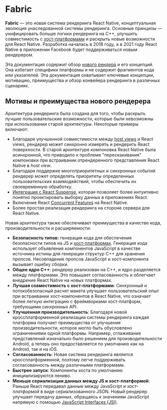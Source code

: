 # Fabric

**Fabric** — это новая система рендеринга React Native, концептуальная эволюция унаследованной системы рендеринга. Основные принципы — унифицировать больше логики рендеринга на C++, улучшить совместимость с [хост-платформами](architecture-glossary.md#host-platform) и раскрыть новые возможности для React Native. Разработка началась в 2018 году, а в 2021 году React Native в приложении Facebook будет поддерживаться новым рендерером.

Эта документация содержит обзор [нового рендера](architecture-glossary.md#fabric-render) и его концепций. Она избегает специфики платформы и не содержит фрагментов кода или указателей. Эта документация охватывает ключевые концепции, мотивацию, преимущества и обзор конвейера рендеринга в различных сценариях.

## Мотивы и преимущества нового рендерера

Архитектура рендеринга была создана для того, чтобы раскрыть лучшие пользовательские возможности, которые были невозможны при использовании старой архитектуры. Некоторые примеры включают:

-   Благодаря улучшенной совместимости между [host views](architecture-glossary.md#host-view-tree-and-host-view) и React views, рендерер может синхронно измерять и рендерить React поверхности. В старой архитектуре компоновка React Native была асинхронной, что приводило к проблеме "перескакивания" компоновки при встраивании отрендеренного представления React Native в _host view_.
-   Благодаря поддержке многоприоритетных и синхронных событий рендерер может определять приоритеты определенных пользовательских взаимодействий, чтобы обеспечить их своевременную обработку.
-   [Интеграция с React Suspense](https://reactjs.org/blog/2019/11/06/building-great-user-experiences-with-concurrent-mode-and-suspense.html), которая позволяет более интуитивно понятно проектировать выборку данных в приложениях React.
-   Включение React [Concurrent Features](https://github.com/reactwg/react-18/discussions/4) на React Native.
-   Более простая реализация рендеринга на стороне сервера для React Native.

Новая архитектура также обеспечивает преимущества в качестве кода, производительности и расширяемости:

-   **Безопасность типов:** генерация кода для обеспечения безопасности типов на JS и [хост-платформах](architecture-glossary.md#host-platform). Генерация кода использует объявления компонентов JavaScript в качестве источника истины для генерации структур C++ для хранения пропсов. Несовпадение пропсов JavaScript и хост-компонента вызывает ошибку сборки.
-   **Общее ядро C++**: рендерер реализован на C++, и ядро разделяется между платформами. Это повышает согласованность и облегчает внедрение React Native на новых платформах.
-   **Лучшая совместимость с хост-платформами**: Синхронный и потокобезопасный расчет макета улучшает пользовательский опыт при встраивании хост-компонентов в React Native, что означает более легкую интеграцию с фреймворками хост-платформ, требующими синхронных API.
-   **Улучшенная производительность**: Благодаря новой кроссплатформенной реализации системы рендеринга каждая платформа получает преимущества от улучшения производительности, которое могло быть обусловлено ограничениями одной платформы. Например, сглаживание представлений изначально было решением для производительности Android, а теперь оно предоставляется по умолчанию как на Android, так и на iOS.
-   **Согласованность**: Новая система рендеринга является кроссплатформенной, поэтому легче поддерживать согласованность между различными платформами.
-   **Быстрее запуск**: Компоненты хоста по умолчанию инициализируются лениво.
-   **Меньше сериализации данных между JS и хост-платформой**: Раньше React передавал данные между JavaScript и _хост-платформой_ в виде сериализованного JSON. Новый рендерер улучшает передачу данных, обращаясь к значениям JavaScript напрямую с помощью [JavaScript Interfaces (JSI)](architecture-glossary.md#javascript-interfaces-jsi).
